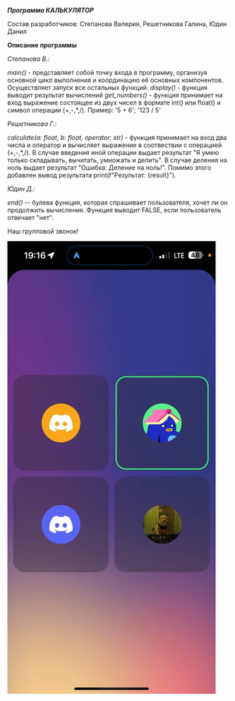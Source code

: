 ***Программа КАЛЬКУЛЯТОР***

Состав разработчиков: Степанова Валерия, Решетникова Галина, Юдин Данил

**Описание программы**

_Степанова В.:_

*main()* - представляет собой точку входа в программу, организуя основной цикл выполнения и координацию её основных компонентов. Осуществляет запуск все остальных функций.
*display()* - функция выводит результат вычислений
*get_numbers()* - функция принимает на вход выражение 
состоящее из двух чисел в формате int() или float() и символ операции (+,-,*,/). 
Пример: '5 + 6'; '123 / 5'

_Решетникова Г.:_

*calculate(a: float, b: float, operator: str)* - функция принимает на вход два числа и оператор и вычисляет выражение в соотвествии
с операцией (+,-,*,/). В случае введения иной операции выдает результат "Я умею только складывать,
вычитать, умножать и делить". В случае деления на ноль выдает результат "Ошибка: Деление на ноль!".
Помимо этого добавлен вывод результата print(f"Результат: {result}").

_Юдин Д.:_

*end()* -- булева функция, которая спрашивает пользователя, хочет ли он 
продолжить вычисления. Функция выводит FALSE, если пользователь отвечает 
"нет". 

Наш групповой звонок!

![alt text](call.jpg)
